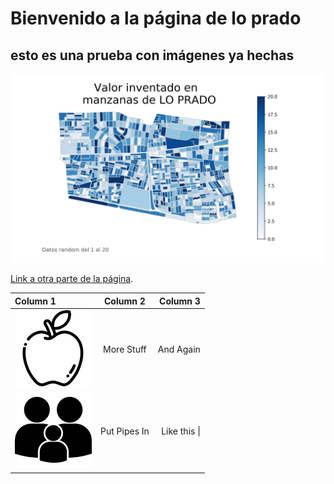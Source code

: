 # Bienvenido a la página de lo prado

## esto es una prueba con imágenes ya hechas

![A test image](map_export.png)

[Link a otra parte de la página](https://natichubretovic.github.io./nati).



| Column 1       | Column 2     | Column 3     |
| :------------- | :----------: | -----------: |
| ![icono](Unknown.png)  | More Stuff   | And Again    |
| ![icono](familia.png)   | Put Pipes In | Like this \| |
